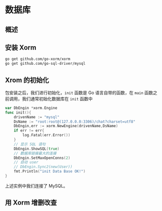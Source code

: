 # 数据库

## 概述

## 安装 Xorm

```bash
go get github.com/go-xorm/xorm
go get github.com/go-sql-driver/mysql
```

## Xrom 的初始化

包安装之后，我们进行初始化，`init` 函数是 Go 语言自带的函数，在 `main` 函数之前调用，我们通常初始化数据库在 `init` 函数中

```go
var DbEngin *xorm.Engine
func init(){
    drivenName := "mysql"
    DsName := "root:root@(127.0.0.0:3306)/chat?charset=utf8"
    DbEngin,err := xorm.NewEngine(drivenName,DsName)
    if err != err{
        log.Fatal(err.Error())
    }
    // 显示 SQL 语句
    DbEngin.ShowSQL(true)
    // 数据库链接最大的连接
    DbEngin.SetMaxOpenConns(2)
    // 自动 user
    // DbEngin.Sync2(new(User))
    fmt.Println("init Data Base OK!")
}
```

上述实例中我们连接了 MySQL。  

## 用 Xorm 增删改查
